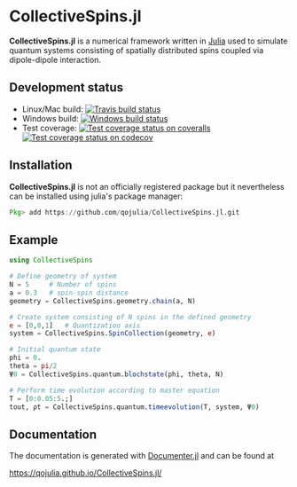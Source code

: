 # CollectiveSpins.jl

**CollectiveSpins.jl** is a numerical framework written in [Julia](http://julialang.org/) used to simulate quantum systems consisting of spatially distributed spins coupled via dipole-dipole interaction.


## Development status

  * Linux/Mac build: [![Travis build status][travis-img]][travis-url]
  * Windows build: [![Windows build status][appveyor-img]][appveyor-url]
  * Test coverage:
        [![Test coverage status on coveralls][coveralls-img]][coveralls-url]
        [![Test coverage status on codecov][codecov-img]][codecov-url]


## Installation

**CollectiveSpins.jl** is not an officially registered package but it nevertheless can be installed using julia's package manager:

```julia
Pkg> add https://github.com/qojulia/CollectiveSpins.jl.git
```


## Example

```julia
using CollectiveSpins

# Define geometry of system
N = 5     # Number of spins
a = 0.3   # spin-spin distance
geometry = CollectiveSpins.geometry.chain(a, N)

# Create system consisting of N spins in the defined geometry
e = [0,0,1]   # Quantization axis
system = CollectiveSpins.SpinCollection(geometry, e)

# Initial quantum state
phi = 0.
theta = pi/2
Ψ0 = CollectiveSpins.quantum.blochstate(phi, theta, N)

# Perform time evolution according to master equation
T = [0:0.05:5.;]
tout, ρt = CollectiveSpins.quantum.timeevolution(T, system, Ψ0)
```

## Documentation

The documentation is generated with [Documenter.jl][documenter] and can be found at

https://qojulia.github.io/CollectiveSpins.jl/


[Julia]: http://julialang.org
[qojulia]: https://github.com/qojulia
[documenter]: https://github.com/JuliaDocs/Documenter.jl

[travis-url]: https://travis-ci.org/qojulia/CollectiveSpins.jl
[travis-img]: https://api.travis-ci.org/qojulia/CollectiveSpins.jl.png?branch=master

[appveyor-url]: https://ci.appveyor.com/project/qojulia/collectivespins-jl/branch/master
[appveyor-img]: https://ci.appveyor.com/api/projects/status/t83f2bqfpumn6d96/branch/master?svg=true

[coveralls-url]: https://coveralls.io/github/qojulia/CollectiveSpins.jl?branch=master
[coveralls-img]: https://coveralls.io/repos/github/qojulia/CollectiveSpins.jl/badge.svg?branch=master

[codecov-url]: https://codecov.io/gh/qojulia/CollectiveSpins.jl
[codecov-img]: https://codecov.io/gh/qojulia/CollectiveSpins.jl/branch/master/graph/badge.svg
